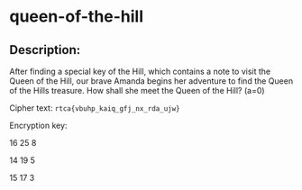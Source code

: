 
# queen-of-the-hill
## Description:
After finding a special key of the Hill, which contains a note to visit the Queen of the Hill, our brave Amanda begins her adventure to find the Queen of the Hills treasure. How shall she meet the Queen of the Hill? (a=0)

Cipher text: `rtca{vbuhp_kaiq_gfj_nx_rda_ujw}`

Encryption key: 

16	25	8

14	19	5

15	17	3

